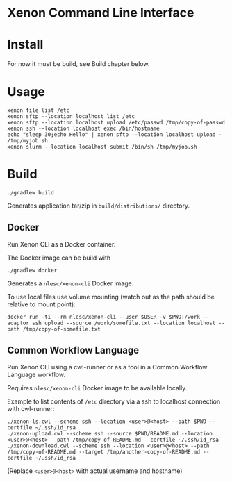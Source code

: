 # Xenon Command Line Interface

# Install

For now it must be build, see Build chapter below.

# Usage

```
xenon file list /etc
xenon sftp --location localhost list /etc
xenon sftp --location localhost upload /etc/passwd /tmp/copy-of-passwd
xenon ssh --location localhost exec /bin/hostname
echo "sleep 30;echo Hello" | xenon sftp --location localhost upload - /tmp/myjob.sh
xenon slurm --location localhost submit /bin/sh /tmp/myjob.sh
```

# Build

```
./gradlew build
```

Generates application tar/zip in `build/distributions/` directory.

## Docker

Run Xenon CLI as a Docker container.

The Docker image can be build with
```
./gradlew docker
```

Generates a `nlesc/xenon-cli` Docker image.

To use local files use volume mounting (watch out as the path should be relative to mount point):
```
docker run -ti --rm nlesc/xenon-cli --user $USER -v $PWD:/work --adaptor ssh upload --source /work/somefile.txt --location localhost --path /tmp/copy-of-somefile.txt 
```

## Common Workflow Language

Run Xenon CLI using a cwl-runner or as a tool in a Common Workflow Language workflow.

Requires `nlesc/xenon-cli` Docker image to be available locally.

Example to list contents of `/etc` directory via a ssh to localhost connection with cwl-runner:
```
./xenon-ls.cwl --scheme ssh --location <user>@<host> --path $PWD --certfile ~/.ssh/id_rsa
./xenon-upload.cwl --scheme ssh --source $PWD/README.md --location <user>@<host> --path /tmp/copy-of-README.md --certfile ~/.ssh/id_rsa
./xenon-download.cwl --scheme ssh --location <user>@<host> --path /tmp/copy-of-README.md --target /tmp/another-copy-of-README.md --certfile ~/.ssh/id_rsa
```
(Replace `<user>@<host>` with actual username and hostname)
